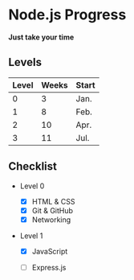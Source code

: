 # Node.js Progress

**Just take your time**

## Levels

| Level | Weeks | Start |
|---|---|---|
| 0 | 3  | Jan. |
| 1 | 8  | Feb. |
| 2 | 10 | Apr. |
| 3 | 11 | Jul. |

## Checklist

- Level 0

  - [x] HTML & CSS 
  - [x] Git & GitHub
  - [x] Networking

- Level 1

  - [x] JavaScript
  - [ ] Express.js


